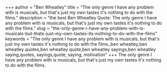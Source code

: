 +++
author = "Ben Wheatley"
title = "The only genre I have any problem with is musicals, but that's just my own tastes it's nothing to do with the films."
description = "the best Ben Wheatley Quote: The only genre I have any problem with is musicals, but that's just my own tastes it's nothing to do with the films."
slug = "the-only-genre-i-have-any-problem-with-is-musicals-but-thats-just-my-own-tastes-its-nothing-to-do-with-the-films"
keywords = "The only genre I have any problem with is musicals, but that's just my own tastes it's nothing to do with the films.,ben wheatley,ben wheatley quotes,ben wheatley quote,ben wheatley sayings,ben wheatley saying,quotes, sayings,quote, saying, motivation"
+++
The only genre I have any problem with is musicals, but that's just my own tastes it's nothing to do with the films.
